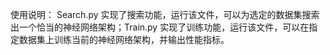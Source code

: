 使用说明：
Search.py 实现了搜索功能，运行该文件，可以为选定的数据集搜索出一个恰当的神经网络架构；Train.py 实现了训练功能，运行该文件，可以在指定数据集上训练当前的神经网络架构，并输出性能指标。